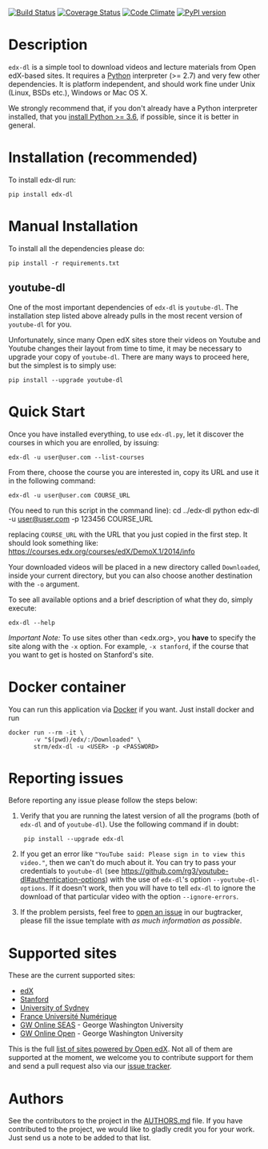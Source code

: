 [![Build Status](https://travis-ci.org/coursera-dl/edx-dl.svg?branch=master)](https://travis-ci.org/coursera-dl/edx-dl)
[![Coverage Status](https://coveralls.io/repos/coursera-dl/edx-dl/badge.svg?branch=master&service=github)](https://coveralls.io/github/coursera-dl/edx-dl?branch=master)
[![Code Climate](https://codeclimate.com/github/coursera-dl/edx-dl/badges/gpa.svg)](https://codeclimate.com/github/coursera-dl/edx-dl)
[![PyPI version](https://badge.fury.io/py/edx-dl.svg)](https://badge.fury.io/py/edx-dl)

# Description

`edx-dl` is a simple tool to download videos and lecture materials from Open
edX-based sites.  It requires a [Python][python] interpreter (>= 2.7) and
very few other dependencies.  It is platform independent, and should work
fine under Unix (Linux, BSDs etc.), Windows or Mac OS X.

We strongly recommend that, if you don't already have a Python interpreter
installed, that you [install Python >= 3.6][python3], if possible, since it
is better in general.

[python]: https://www.python.org/
[python3]: https://www.python.org/downloads/

# Installation (recommended)

To install edx-dl run:

    pip install edx-dl

# Manual Installation

To install all the dependencies please do:

    pip install -r requirements.txt

## youtube-dl

One of the most important dependencies of `edx-dl` is `youtube-dl`. The
installation step listed above already pulls in the most recent version of
`youtube-dl` for you.

Unfortunately, since many Open edX sites store their videos on Youtube and
Youtube changes their layout from time to time, it may be necessary to
upgrade your copy of `youtube-dl`.  There are many ways to proceed here, but
the simplest is to simply use:

    pip install --upgrade youtube-dl

# Quick Start

Once you have installed everything, to use `edx-dl.py`, let it discover the
courses in which you are enrolled, by issuing:

    edx-dl -u user@user.com --list-courses

From there, choose the course you are interested in, copy its URL and use it
in the following command:

    edx-dl -u user@user.com COURSE_URL
(You need to run this script in the command line):
cd ../edx-dl
python edx-dl -u user@user.com -p 123456 COURSE_URL

replacing `COURSE_URL` with the URL that you just copied in the first step.
It should look something like:
https://courses.edx.org/courses/edX/DemoX.1/2014/info

Your downloaded videos will be placed in a new directory called
`Downloaded`, inside your current directory, but you can also choose another
destination with the `-o` argument.

To see all available options and a brief description of what they do, simply
execute:

    edx-dl --help

*Important Note:* To use sites other than <edx.org>, you **have** to specify the
site along with the `-x` option. For example, `-x stanford`, if the course
that you want to get is hosted on Stanford's site.

# Docker container

You can run this application via [Docker](https://docker.com) if you want. Just install docker and run

```
docker run --rm -it \
       -v "$(pwd)/edx/:/Downloaded" \
       strm/edx-dl -u <USER> -p <PASSWORD>
```

# Reporting issues

Before reporting any issue please follow the steps below:

1. Verify that you are running the latest version of all the programs (both
of `edx-dl` and of `youtube-dl`).  Use the following command if in doubt:

        pip install --upgrade edx-dl

2. If you get an error like `"YouTube said: Please sign in to view this
   video."`, then we can't do much about it. You can try to pass your
   credentials to `youtube-dl` (see
   https://github.com/rg3/youtube-dl#authentication-options) with the use of
   `edx-dl`'s option `--youtube-dl-options`. If it doesn't work, then you
   will have to tell `edx-dl` to ignore the download of that particular
   video with the option `--ignore-errors`.

3. If the problem persists, feel free to [open an issue][issue] in our
bugtracker, please fill the issue template with *as much information as
possible*.

[issue]: https://github.com/coursera-dl/edx-dl/issues

# Supported sites

These are the current supported sites:

- [edX](http://edx.org)
- [Stanford](http://lagunita.stanford.edu/)
- [University of Sydney](http://online.it.usyd.edu.au)
- [France Université Numérique](https://www.france-universite-numerique-mooc.fr/)
- [GW Online SEAS](http://openedx.seas.gwu.edu/) - George Washington University
- [GW Online Open](http://mooc.online.gwu.edu/) - George Washington University

This is the full [list of sites powered by Open edX][sites]. Not all of them
are supported at the moment, we welcome you to contribute support for them
and send a pull request also via our [issue tracker][issue].

[sites]: https://github.com/edx/edx-platform/wiki/Sites-powered-by-Open-edX

# Authors

See the contributors to the project in the [AUTHORS.md][authors] file.  If
you have contributed to the project, we would like to gladly credit you for
your work. Just send us a note to be added to that list.

[authors]: https://github.com/coursera-dl/edx-dl/blob/master/AUTHORS.md
